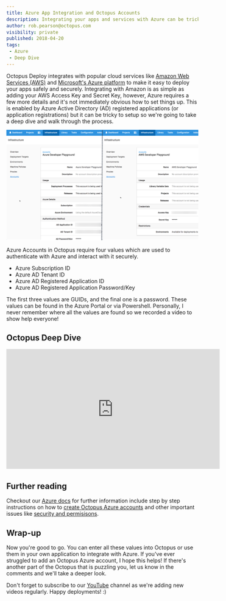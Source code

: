 ```yaml
---
title: Azure App Integration and Octopus Accounts
description: Integrating your apps and services with Azure can be tricky so this post explores how Octopus accounts work with Microsoft's Azure platform.
author: rob.pearson@octopus.com
visibility: private
published: 2018-04-20
tags:
 - Azure
 - Deep Dive
---
```


Octopus Deploy integrates with popular cloud services like [Amazon Web Services (AWS)](https://aws.amazon.com/) and [Microsoft's Azure platform](https://azure.microsoft.com/) to make it easy to deploy your apps safely and securely. Integrating with Amazon is as simple as adding your AWS Access Key and Secret Key, however, Azure requires a few more details and it's not immediately obvious how to set things up. This is enabled by Azure Active Directory (AD) registered applications (or application registrations) but it can be tricky to setup so we're going to take a deep dive and walk through the process.

![Octopus Accounts](octopus-accounts.png "width=750")

Azure Accounts in Octopus require four values which are used to authenticate with Azure and interact with it securely.

* Azure Subscription ID
* Azure AD Tenant ID
* Azure AD Registered Application ID
* Azure AD Registered Application Password/Key

The first three values are GUIDs, and the final one is a password. These values can be found in the Azure Portal or via Powershell. Personally, I never remember where all the values are found so we recorded a video to show help everyone!

## Octopus Deep Dive

<iframe width="560" height="315" src="https://www.youtube.com/embed/KnN-ahD6nN4" frameborder="0" allow="autoplay; encrypted-media" allowfullscreen></iframe>

## Further reading

Checkout our [Azure docs](https://octopus.com/docs/infrastructure/azure) for further information include step by step instructions on how to [create Octopus Azure accounts](https://octopus.com/docs/infrastructure/azure/creating-an-azure-account/creating-an-azure-service-principal-account) and other important issues like [security and permisisons](https://octopus.com/docs/infrastructure/azure/creating-an-azure-account/creating-an-azure-service-principal-account#note-on-least-privilege).

## Wrap-up

Now you're good to go. You can enter all these values into Octopus or use them in your own application to integrate with Azure. If you've ever struggled to add an Octopus Azure account, I hope this helps! If there's another part of the Octopus that is puzzling you, let us know in the comments and we'll take a deeper look.

Don't forget to subscribe to our [YouTube](https://youtube.com/octopusdeploy) channel as we're adding new videos regularly. Happy deployments! :)
